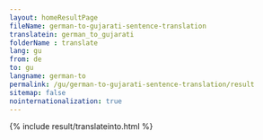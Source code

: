 ```yaml
---
layout: homeResultPage
fileName: german-to-gujarati-sentence-translation
translatein: german_to_gujarati
folderName : translate
lang: gu
from: de
to: gu
langname: german-to
permalink: /gu/german-to-gujarati-sentence-translation/result
sitemap: false
nointernationalization: true
---
```

{% include result/translateinto.html %}

<script src="/js/result/translation.js" data-foldername="{{page.folderName}}" data-lang="{{page.lang}}"></script>
